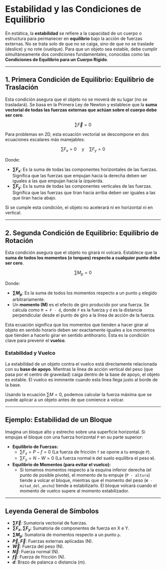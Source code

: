 # Estabilidad y las Condiciones de Equilibrio

En estática, la **estabilidad** se refiere a la capacidad de un cuerpo o estructura para permanecer en **equilibrio** bajo la acción de fuerzas externas. No se trata solo de que no se caiga, sino de que no se traslade (deslice) y no rote (vuelque). Para que un objeto sea estable, debe cumplir simultáneamente dos condiciones fundamentales, conocidas como las **Condiciones de Equilibrio para un Cuerpo Rígido**.

---

## 1. Primera Condición de Equilibrio: Equilibrio de Traslación

Esta condición asegura que el objeto no se moverá de su lugar (no se trasladará). Se basa en la Primera Ley de Newton y establece que la **suma vectorial de todas las fuerzas externas que actúan sobre el cuerpo debe ser cero**.

$$ \sum \vec{F} = 0 $$

Para problemas en 2D, esta ecuación vectorial se descompone en dos ecuaciones escalares más manejables:

$$ \sum F_x = 0 \quad \text{y} \quad \sum F_y = 0 $$

Donde:
- **$\sum F_x$**: Es la suma de todas las componentes horizontales de las fuerzas. Significa que las fuerzas que empujan hacia la derecha deben ser iguales a las que empujan hacia la izquierda.
- **$\sum F_y$**: Es la suma de todas las componentes verticales de las fuerzas. Significa que las fuerzas que tiran hacia arriba deben ser iguales a las que tiran hacia abajo.

Si se cumple esta condición, el objeto no acelerará ni en horizontal ni en vertical.

---

## 2. Segunda Condición de Equilibrio: Equilibrio de Rotación

Esta condición asegura que el objeto no girará ni volcará. Establece que la **suma de todos los momentos (o torques) respecto a cualquier punto debe ser cero**.

$$ \sum M_p = 0 $$

Donde:
- **$\sum M_p$**: Es la suma de todos los momentos respecto a un punto `p` elegido arbitrariamente.
- Un **momento (M)** es el efecto de giro producido por una fuerza. Se calcula como `M = F · d`, donde `F` es la fuerza y `d` es la distancia perpendicular desde el punto de giro a la línea de acción de la fuerza.

Esta ecuación significa que los momentos que tienden a hacer girar al objeto en sentido horario deben ser exactamente iguales a los momentos que tienden a hacerlo girar en sentido antihorario. Esta es la condición clave para prevenir el **vuelco**.

### Estabilidad y Vuelco

La estabilidad de un objeto contra el vuelco está directamente relacionada con su **base de apoyo**. Mientras la línea de acción vertical del peso (que pasa por el centro de gravedad) caiga dentro de la base de apoyo, el objeto es estable. El vuelco es inminente cuando esta línea llega justo al borde de la base.

Usando la ecuación $\sum M = 0$, podemos calcular la fuerza máxima que se puede aplicar a un objeto antes de que comience a volcar.

---

## Ejemplo: Estabilidad de un Bloque

Imagina un bloque alto y estrecho sobre una superficie horizontal. Si empujas el bloque con una fuerza horizontal `P` en su parte superior:

- **Equilibrio de Fuerzas:**
  - $\sum F_x = P - f = 0$ (La fuerza de fricción `f` se opone a tu empuje `P`).
  - $\sum F_y = N - W = 0$ (La fuerza normal `N` del suelo equilibra el peso `W`).
- **Equilibrio de Momentos (para evitar el vuelco):**
  - Si tomamos momentos respecto a la esquina inferior derecha (el punto de posible pivote), el momento de tu empuje (`P · altura`) tiende a volcar el bloque, mientras que el momento del peso (`W · mitad_del_ancho`) tiende a estabilizarlo. El bloque volcará cuando el momento de vuelco supere al momento estabilizador.

---

## Leyenda General de Símbolos
- **$\sum \vec{F}$**: Sumatoria vectorial de fuerzas.
- **$\sum F_x, \sum F_y$**: Sumatoria de componentes de fuerza en X e Y.
- **$\sum M_p$**: Sumatoria de momentos respecto a un punto `p`.
- **$\vec{P}, \vec{F}$**: Fuerzas externas aplicadas (N).
- **$\vec{W}$**: Fuerza del peso (N).
- **$\vec{N}$**: Fuerza normal (N).
- **$\vec{f}$**: Fuerza de fricción (N).
- **$d$**: Brazo de palanca o distancia (m).
